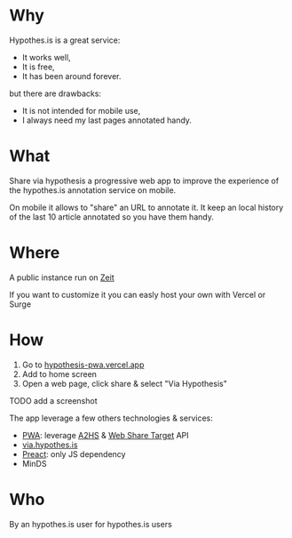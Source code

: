 # Why

Hypothes.is is a great service:

* It works well,
* It is free,
* It has been around forever.

but there are drawbacks:

* It is not intended for mobile use,
* I always need my last pages annotated handy.

# What

Share via hypothesis a progressive web app to improve the experience of the hypothes.is annotation service on mobile.

On mobile it allows to "share" an URL to annotate it.
It keep an local history of the last 10 article annotated so you have them handy.

# Where

A public instance run on [Zeit](https://hypothesis-pwa.vercel.app)

If you want to customize it you can easly host your own with Vercel or Surge

# How

1. Go to [hypothesis-pwa.vercel.app](https://hypothesis-pwa.vercel.app/)
2. Add to home screen
3. Open a web page, click share & select "Via Hypothesis"

TODO add a screenshot

The app leverage a few others technologies & services:

* [PWA](https://developer.mozilla.org/en-US/docs/Web/Progressive_web_apps): leverage [A2HS](https://developer.mozilla.org/en-US/docs/Web/Progressive_web_apps/Add_to_home_screen) & [Web Share Target](https://web.dev/web-share-target/) API
* [via.hypothes.is](https://via.hypothes.is)
* [Preact](https://preactjs.com/): only JS dependency
* MinDS

# Who

By an hypothes.is user for hypothes.is users 
